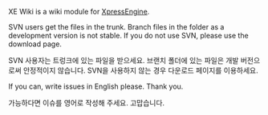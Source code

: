 XE Wiki is a wiki module for [XpressEngine](http://code.google.com/p/xe-core/).

SVN users get the files in the trunk. Branch files in the folder as a development version is not stable. If you do not use SVN, please use the download page.

SVN 사용자는 트렁크에 있는 파일을 받으세요. 브랜치 폴더에 있는 파일은 개발 버전으로써 안정적이지 않습니다. SVN을 사용하지 않는 경우 다운로드  페이지를 이용하세요.

If you can, write issues in English please. Thank you.

가능하다면 이슈를 영어로 작성해 주세요. 고맙습니다.